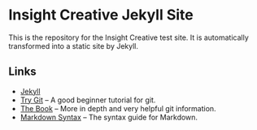 # Insight Creative Jekyll Site

This is the repository for the Insight Creative test site. It is automatically transformed into a static site by Jekyll.

## Links

* [Jekyll](http://jekyllrb.com)
* [Try Git](http://try.github.io) – A good beginner tutorial for git.
* [The Book](http://git-scm.com/book) – More in depth and very helpful git information.
* [Markdown Syntax](http://daringfireball.net/projects/markdown/syntax) – The syntax guide for Markdown.
